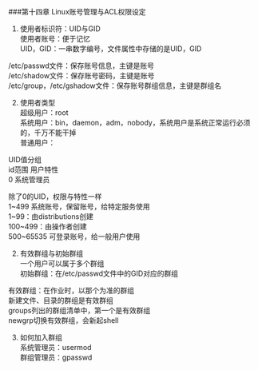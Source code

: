 ###第十四章 Linux账号管理与ACL权限设定
1. 使用者标识符：UID与GID<br/>
使用者账号：便于记忆<br/>
UID，GID：一串数字编号，文件属性中存储的是UID，GID<br/>

/etc/passwd文件：保存账号信息，主键是账号<br/>
/etc/shadow文件：保存账号密码，主键是账号<br/>
/etc/group，/etc/gshadow文件：保存账号群组信息，主键是群组名<br/>

2. 使用者类型<br/>
超级用户：root<br/>
系统用户：bin，daemon，adm，nobody，系统用户是系统正常运行必须的，千万不能干掉<br/>
普通用户：<br/>

UID值分组<br/>
id范围     用户特性<br/>
0          系统管理员<br/>

除了0的UID，权限与特性一样<br/>
1~499      系统账号，保留账号，给特定服务使用<br/>
           1~99：由distributions创建<br/>
           100~499：由操作者创建<br/>
500~65535  可登录账号，给一般用户使用<br/>

2. 有效群组与初始群组<br/>
一个用户可以属于多个群组<br/>
初始群组：在/etc/passwd文件中的GID对应的群组<br/>

有效群组：在作业时，以那个为准的群组<br/>
          新建文件、目录的群组是有效群组<br/>
          groups列出的群组清单中，第一个是有效群组<br/>
          newgrp切换有效群组，会新起shell<br/>

3. 如何加入群组<br/>
系统管理员：usermod<br/>
群组管理员：gpasswd<br/>

